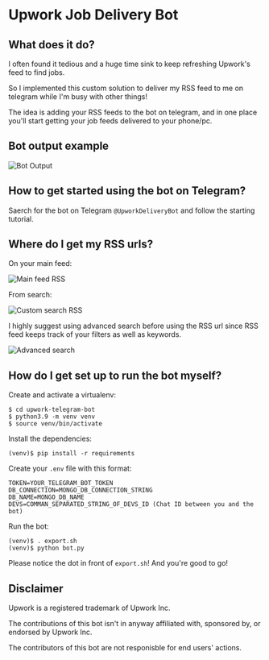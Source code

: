# Upwork Job Delivery Bot #

## What does it do? ##
I often found it tedious and a huge time sink to keep refreshing Upwork's feed to find jobs.

So I implemented this custom solution to deliver my RSS feed to me on telegram while I'm busy with other things!

The idea is adding your RSS feeds to the bot on telegram, and in one place you'll start getting your job feeds delivered to your phone/pc.

## Bot output example ##

![Bot Output](images/bot_example.jpg)

## How to get started using the bot on Telegram? ##

Saerch for the bot on Telegram `@UpworkDeliveryBot` and follow the starting tutorial.

## Where do I get my RSS urls? ##
On your main feed:

![Main feed RSS](images/rss_1.jpg "Main Feed RSS")

From search:

![Custom search RSS](images/rss_2.jpg "Custom search RSS")

I highly suggest using advanced search before using the RSS url since RSS feed keeps track of your filters as well as keywords.

![Advanced search](images/advanced_search.jpg)

## How do I get set up to run the bot myself? ##
Create and activate a virtualenv:

```shell
$ cd upwork-telegram-bot
$ python3.9 -m venv venv
$ source venv/bin/activate
```

Install the dependencies:
```shell
(venv)$ pip install -r requirements
```

Create your `.env` file with this format:
```
TOKEN=YOUR_TELEGRAM_BOT_TOKEN
DB_CONNECTION=MONGO_DB_CONNECTION_STRING
DB_NAME=MONGO_DB_NAME
DEVS=COMMAN_SEPARATED_STRING_OF_DEVS_ID (Chat ID between you and the bot)
```

Run the bot:
```shell
(venv)$ . export.sh
(venv)$ python bot.py
```

Please notice the dot in front of `export.sh`! And you're good to go!

## Disclaimer ##

Upwork is a registered trademark of Upwork Inc.

The contributions of this bot isn't in anyway affiliated with, sponsored by, or endorsed by Upwork Inc.

The contributors of this bot are not responisble for end users' actions.
